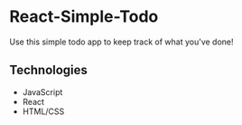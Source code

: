 # React-Simple-Todo

Use this simple todo app to keep track of what you've done!

## Technologies

* JavaScript
* React
* HTML/CSS
